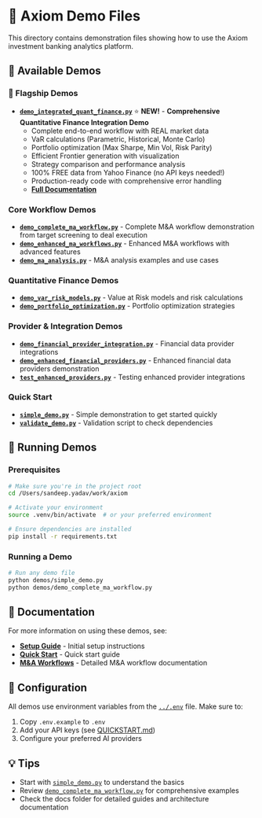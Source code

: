 # 🎯 Axiom Demo Files

This directory contains demonstration files showing how to use the Axiom investment banking analytics platform.

## 📁 Available Demos

### 🌟 Flagship Demos

- **[`demo_integrated_quant_finance.py`](demo_integrated_quant_finance.py)** ⭐ **NEW!** - **Comprehensive Quantitative Finance Integration Demo**
  - Complete end-to-end workflow with REAL market data
  - VaR calculations (Parametric, Historical, Monte Carlo)
  - Portfolio optimization (Max Sharpe, Min Vol, Risk Parity)
  - Efficient Frontier generation with visualization
  - Strategy comparison and performance analysis
  - 100% FREE data from Yahoo Finance (no API keys needed!)
  - Production-ready code with comprehensive error handling
  - **[Full Documentation](QUANT_FINANCE_DEMO_README.md)**

### Core Workflow Demos
- **[`demo_complete_ma_workflow.py`](demo_complete_ma_workflow.py)** - Complete M&A workflow demonstration from target screening to deal execution
- **[`demo_enhanced_ma_workflows.py`](demo_enhanced_ma_workflows.py)** - Enhanced M&A workflows with advanced features
- **[`demo_ma_analysis.py`](demo_ma_analysis.py)** - M&A analysis examples and use cases

### Quantitative Finance Demos
- **[`demo_var_risk_models.py`](demo_var_risk_models.py)** - Value at Risk models and risk calculations
- **[`demo_portfolio_optimization.py`](demo_portfolio_optimization.py)** - Portfolio optimization strategies

### Provider & Integration Demos
- **[`demo_financial_provider_integration.py`](demo_financial_provider_integration.py)** - Financial data provider integrations
- **[`demo_enhanced_financial_providers.py`](demo_enhanced_financial_providers.py)** - Enhanced financial data providers demonstration
- **[`test_enhanced_providers.py`](test_enhanced_providers.py)** - Testing enhanced provider integrations

### Quick Start
- **[`simple_demo.py`](simple_demo.py)** - Simple demonstration to get started quickly
- **[`validate_demo.py`](validate_demo.py)** - Validation script to check dependencies

## 🚀 Running Demos

### Prerequisites
```bash
# Make sure you're in the project root
cd /Users/sandeep.yadav/work/axiom

# Activate your environment
source .venv/bin/activate  # or your preferred environment

# Ensure dependencies are installed
pip install -r requirements.txt
```

### Running a Demo
```bash
# Run any demo file
python demos/simple_demo.py
python demos/demo_complete_ma_workflow.py
```

## 📖 Documentation

For more information on using these demos, see:
- **[Setup Guide](../docs/SETUP_GUIDE.md)** - Initial setup instructions
- **[Quick Start](../docs/QUICKSTART.md)** - Quick start guide
- **[M&A Workflows](../docs/ma-workflows/)** - Detailed M&A workflow documentation

## 🔧 Configuration

All demos use environment variables from the [`../.env`](../.env) file. Make sure to:
1. Copy `.env.example` to `.env`
2. Add your API keys (see [QUICKSTART.md](../docs/QUICKSTART.md))
3. Configure your preferred AI providers

## 💡 Tips

- Start with [`simple_demo.py`](simple_demo.py) to understand the basics
- Review [`demo_complete_ma_workflow.py`](demo_complete_ma_workflow.py) for comprehensive examples
- Check the docs folder for detailed guides and architecture documentation